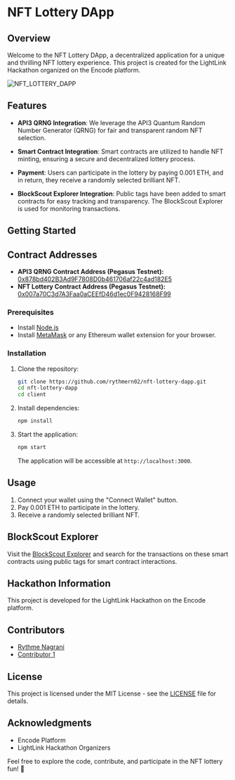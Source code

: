 # NFT Lottery DApp

## Overview

Welcome to the NFT Lottery DApp, a decentralized application for a unique and thrilling NFT lottery experience. This project is created for the LightLink Hackathon organized on the Encode platform.

![NFT_LOTTERY_DAPP](https://photos.app.goo.gl/YYTaHDnDk3A1KUNw7)
## Features

- **API3 QRNG Integration**: We leverage the API3 Quantum Random Number Generator (QRNG) for fair and transparent random NFT selection.

- **Smart Contract Integration**: Smart contracts are utilized to handle NFT minting, ensuring a secure and decentralized lottery process.

- **Payment**: Users can participate in the lottery by paying 0.001 ETH, and in return, they receive a randomly selected brilliant NFT.

- **BlockScout Explorer Integration**: Public tags have been added to smart contracts for easy tracking and transparency. The BlockScout Explorer is used for monitoring transactions.

## Getting Started

## Contract Addresses

- **API3 QRNG Contract Address (Pegasus Testnet):** [0x878bd402B3Ad9F7808D0b461706af22c4ad182E5](https://pegasus.lightlink.io/address/0x878bd402B3Ad9F7808D0b461706af22c4ad182E5)
- **NFT Lottery Contract Address (Pegasus Testnet):** [0x007a70C3d7A3Faa0aCEEfD46d1ec0F9428168F99](https://peagasus.lightlink.io/address/0x007a70C3d7A3Faa0aCEEfD46d1ec0F9428168F99)

### Prerequisites

- Install [Node.js](https://nodejs.org/)
- Install [MetaMask](https://metamask.io/) or any Ethereum wallet extension for your browser.

### Installation

1. Clone the repository:

   ```bash
   git clone https://github.com/rythmern02/nft-lottery-dapp.git
   cd nft-lottery-dapp
   cd client
   ```

2. Install dependencies:

   ```bash
   npm install
   ```

3. Start the application:

   ```bash
   npm start
   ```

   The application will be accessible at `http://localhost:3000`.

## Usage

1. Connect your wallet using the "Connect Wallet" button.
2. Pay 0.001 ETH to participate in the lottery.
3. Receive a randomly selected brilliant NFT.

## BlockScout Explorer

Visit the [BlockScout Explorer](https://blockscout.com/) and search for the transactions on these smart contracts using public tags for smart contract interactions.


## Hackathon Information

This project is developed for the LightLink Hackathon on the Encode platform.

## Contributors

- [Rythme Nagrani](https://www.linkedin.com/in/rythme-nagrani-170ab1265/)
- [Contributor 1](https://github.com/rythmern02)

## License

This project is licensed under the MIT License - see the [LICENSE](LICENSE) file for details.

## Acknowledgments

- Encode Platform
- LightLink Hackathon Organizers

Feel free to explore the code, contribute, and participate in the NFT lottery fun! 🚀
